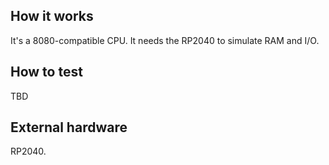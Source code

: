 <!---

This file is used to generate your project datasheet. Please fill in the information below and delete any unused
sections.

You can also include images in this folder and reference them in the markdown. Each image must be less than
512 kb in size, and the combined size of all images must be less than 1 MB.
-->

## How it works

It's a 8080-compatible CPU. It needs the RP2040 to simulate RAM and I/O.

## How to test

TBD

## External hardware

RP2040.
